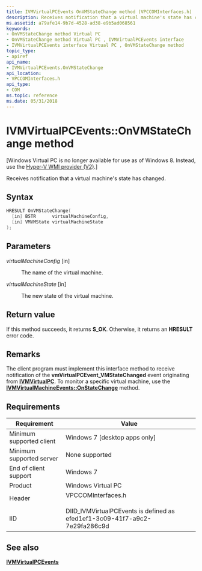 ```yaml
---
title: IVMVirtualPCEvents OnVMStateChange method (VPCCOMInterfaces.h)
description: Receives notification that a virtual machine's state has changed.
ms.assetid: a79afe14-9b7d-4528-ad38-e9b5ad068561
keywords:
- OnVMStateChange method Virtual PC
- OnVMStateChange method Virtual PC , IVMVirtualPCEvents interface
- IVMVirtualPCEvents interface Virtual PC , OnVMStateChange method
topic_type:
- apiref
api_name:
- IVMVirtualPCEvents.OnVMStateChange
api_location:
- VPCCOMInterfaces.h
api_type:
- COM
ms.topic: reference
ms.date: 05/31/2018
---
```


# IVMVirtualPCEvents::OnVMStateChange method

\[Windows Virtual PC is no longer available for use as of Windows 8. Instead, use the [Hyper-V WMI provider (V2)](/windows/desktop/HyperV_v2/windows-virtualization-portal).\]

Receives notification that a virtual machine's state has changed.

## Syntax


```C++
HRESULT OnVMStateChange(
  [in] BSTR      virtualMachineConfig,
  [in] VMVMState virtualMachineState
);
```



## Parameters

<dl> <dt>

*virtualMachineConfig* \[in\]
</dt> <dd>

The name of the virtual machine.

</dd> <dt>

*virtualMachineState* \[in\]
</dt> <dd>

The new state of the virtual machine.

</dd> </dl>

## Return value

If this method succeeds, it returns **S\_OK**. Otherwise, it returns an **HRESULT** error code.

## Remarks

The client program must implement this interface method to receive notification of the **vmVirtualPCEvent\_VMStateChanged** event originating from [**IVMVirtualPC**](ivmvirtualpc.md). To monitor a specific virtual machine, use the [**IVMVirtualMachineEvents::OnStateChange**](ivmvirtualmachineevents-onstatechange.md) method.

## Requirements



| Requirement | Value |
|-------------------------------------|-----------------------------------------------------------------------------------------------|
| Minimum supported client<br/> | Windows 7 \[desktop apps only\]<br/>                                                    |
| Minimum supported server<br/> | None supported<br/>                                                                     |
| End of client support<br/>    | Windows 7<br/>                                                                          |
| Product<br/>                  | Windows Virtual PC<br/>                                                                 |
| Header<br/>                   | <dl> <dt>VPCCOMInterfaces.h</dt> </dl> |
| IID<br/>                      | DIID\_IVMVirtualPCEvents is defined as efed1ef1-3c09-41f7-a9c2-7e29fa286c9d<br/>        |



## See also

<dl> <dt>

[**IVMVirtualPCEvents**](ivmvirtualpcevents.md)
</dt> </dl>

 


